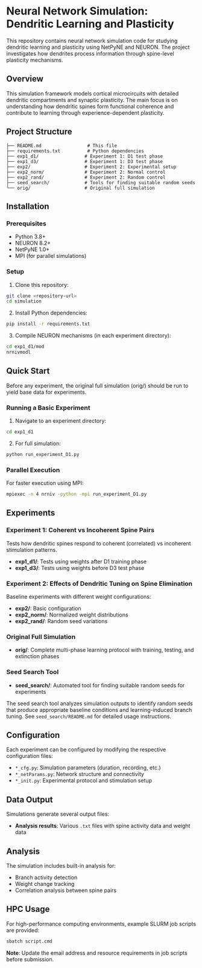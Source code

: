 # Neural Network Simulation: Dendritic Learning and Plasticity

This repository contains neural network simulation code for studying dendritic learning and plasticity using NetPyNE and NEURON. The project investigates how dendrites process information through spine-level plasticity mechanisms.

## Overview

This simulation framework models cortical microcircuits with detailed dendritic compartments and synaptic plasticity. The main focus is on understanding how dendritic spines form functional coherence and contribute to learning through experience-dependent plasticity.

## Project Structure

```
├── README.md                 # This file
├── requirements.txt          # Python dependencies
├── exp1_d1/                 # Experiment 1: D1 test phase
├── exp1_d3/                 # Experiment 1: D3 test phase  
├── exp2/                    # Experiment 2: Experimental setup
├── exp2_norm/               # Experiment 2: Normal control
├── exp2_rand/               # Experiment 2: Random control
├── seed_search/             # Tools for finding suitable random seeds
└── orig/                    # Original full simulation
```

## Installation

### Prerequisites

- Python 3.8+
- NEURON 8.2+
- NetPyNE 1.0+
- MPI (for parallel simulations)

### Setup

1. Clone this repository:
```bash
git clone <repository-url>
cd simulation
```

2. Install Python dependencies:
```bash
pip install -r requirements.txt
```

3. Compile NEURON mechanisms (in each experiment directory):
```bash
cd exp1_d1/mod
nrnivmodl
```

## Quick Start

Before any experiment, the original full simulation (orig/) should be run to yield base data for experiments.

### Running a Basic Experiment

1. Navigate to an experiment directory:
```bash
cd exp1_d1
```

2. For full simulation:
```bash
python run_experiment_D1.py
```

### Parallel Execution

For faster execution using MPI:
```bash
mpiexec -n 4 nrniv -python -mpi run_experiment_D1.py
```

## Experiments

### Experiment 1: Coherent vs Incoherent Spine Pairs

Tests how dendritic spines respond to coherent (correlated) vs incoherent stimulation patterns.

- **exp1_d1/**: Tests using weights after D1 training phase
- **exp1_d3/**: Tests using weights before D3 test phase

### Experiment 2: Effects of Dendritic Tuning on Spine Elimination

Baseline experiments with different weight configurations:

- **exp2/**: Basic configuration
- **exp2_norm/**: Normalized weight distributions  
- **exp2_rand/**: Random seed variations

### Original Full Simulation

- **orig/**: Complete multi-phase learning protocol with training, testing, and extinction phases

### Seed Search Tool

- **seed_search/**: Automated tool for finding suitable random seeds for experiments

The seed search tool analyzes simulation outputs to identify random seeds that produce appropriate baseline conditions and learning-induced branch tuning. See `seed_search/README.md` for detailed usage instructions.

## Configuration

Each experiment can be configured by modifying the respective configuration files:

- `*_cfg.py`: Simulation parameters (duration, recording, etc.)
- `*_netParams.py`: Network structure and connectivity
- `*_init.py`: Experimental protocol and stimulation setup

## Data Output

Simulations generate several output files:

- **Analysis results**: Various `.txt` files with spine activity data and weight data

## Analysis

The simulation includes built-in analysis for:

- Branch activity detection  
- Weight change tracking
- Correlation analysis between spine pairs

## HPC Usage

For high-performance computing environments, example SLURM job scripts are provided:

```bash
sbatch script.cmd
```

**Note**: Update the email address and resource requirements in job scripts before submission.

